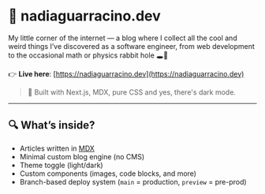 # 📝 nadiaguarracino.dev

My little corner of the internet — a blog where I collect all the cool and weird things I’ve discovered as a software engineer, from web development to the occasional math or physics rabbit hole 🕳️🐇

👉 **Live here**: [https://nadiaguarracino.dev](https://nadiaguarracino.dev)

> 🖤 Built with Next.js, MDX, pure CSS and yes, there's dark mode.

---

## 🔍 What’s inside?

- Articles written in [MDX](https://mdxjs.com/)
- Minimal custom blog engine (no CMS)
- Theme toggle (light/dark)
- Custom components (images, code blocks, and more)
- Branch-based deploy system (`main` = production, `preview` = pre-prod)
